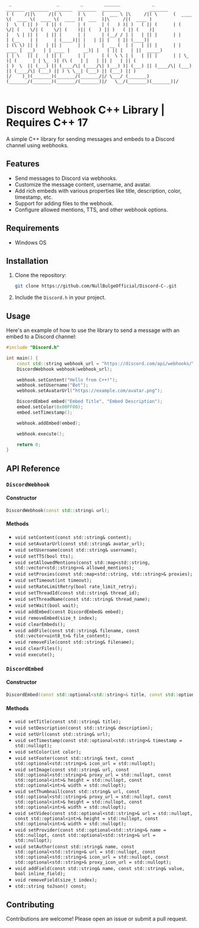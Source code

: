 
```
 _                 _        _        ______            _        _______  _______  _______  _______  _______           _______ 
( (    /||\     /|( \      ( \      (  ___ \ |\     /|( \      (  ____ \(  ____ \(  ____ \(  ____ )(  ___  )|\     /|(  ____ )
|  \  ( || )   ( || (      | (      | (   ) )| )   ( || (      | (    \/| (    \/| (    \/| (    )|| (   ) || )   ( || (    )|
|   \ | || |   | || |      | |      | (__/ / | |   | || |      | |      | (__    | |      | (____)|| |   | || |   | || (____)|
| (\ \) || |   | || |      | |      |  __ (  | |   | || |      | | ____ |  __)   | | ____ |     __)| |   | || |   | ||  _____)
| | \   || |   | || |      | |      | (  \ \ | |   | || |      | | \_  )| (      | | \_  )| (\ (   | |   | || |   | || (      
| )  \  || (___) || (____/\| (____/\| )___) )| (___) || (____/\| (___) || (____/\| (___) || ) \ \__| (___) || (___) || )      
|/    )_)(_______)(_______/(_______/|/ \___/ (_______)(_______/(_______)(_______/(_______)|/   \__/(_______)(_______)|/       
                                                                                                                              
```

# Discord Webhook C++ Library | Requires C++ 17

A simple C++ library for sending messages and embeds to a Discord channel using webhooks.

## Features

- Send messages to Discord via webhooks.
- Customize the message content, username, and avatar.
- Add rich embeds with various properties like title, description, color, timestamp, etc.
- Support for adding files to the webhook.
- Configure allowed mentions, TTS, and other webhook options.

## Requirements

- Windows OS

## Installation

1. Clone the repository:
    ```bash
    git clone https://github.com/NullBulgeOfficial/Discord-C-.git
    ```
2. Include the `Discord.h` in your project.

## Usage

Here's an example of how to use the library to send a message with an embed to a Discord channel:

```cpp
#include "Discord.h"

int main() {
    const std::string webhook_url = "https://discord.com/api/webhooks/YOUR_WEBHOOK_ID/YOUR_WEBHOOK_TOKEN";
    DiscordWebhook webhook(webhook_url);

    webhook.setContent("Hello from C++!");
    webhook.setUsername("Bot");
    webhook.setAvatarUrl("https://example.com/avatar.png");

    DiscordEmbed embed("Embed Title", "Embed Description");
    embed.setColor(0x00FF00);
    embed.setTimestamp();

    webhook.addEmbed(embed);

    webhook.execute();

    return 0;
}
```

## API Reference

### `DiscordWebhook`

#### Constructor
```cpp
DiscordWebhook(const std::string& url);
```

#### Methods
- `void setContent(const std::string& content);`
- `void setAvatarUrl(const std::string& avatar_url);`
- `void setUsername(const std::string& username);`
- `void setTTS(bool tts);`
- `void setAllowedMentions(const std::map<std::string, std::vector<std::string>>& allowed_mentions);`
- `void setProxies(const std::map<std::string, std::string>& proxies);`
- `void setTimeout(int timeout);`
- `void setRateLimitRetry(bool rate_limit_retry);`
- `void setThreadId(const std::string& thread_id);`
- `void setThreadName(const std::string& thread_name);`
- `void setWait(bool wait);`
- `void addEmbed(const DiscordEmbed& embed);`
- `void removeEmbed(size_t index);`
- `void clearEmbeds();`
- `void addFile(const std::string& filename, const std::vector<uint8_t>& file_content);`
- `void removeFile(const std::string& filename);`
- `void clearFiles();`
- `void execute();`

### `DiscordEmbed`

#### Constructor
```cpp
DiscordEmbed(const std::optional<std::string>& title, const std::optional<std::string>& description);
```

#### Methods
- `void setTitle(const std::string& title);`
- `void setDescription(const std::string& description);`
- `void setUrl(const std::string& url);`
- `void setTimestamp(const std::optional<std::string>& timestamp = std::nullopt);`
- `void setColor(int color);`
- `void setFooter(const std::string& text, const std::optional<std::string>& icon_url = std::nullopt);`
- `void setImage(const std::string& url, const std::optional<std::string>& proxy_url = std::nullopt, const std::optional<int>& height = std::nullopt, const std::optional<int>& width = std::nullopt);`
- `void setThumbnail(const std::string& url, const std::optional<std::string>& proxy_url = std::nullopt, const std::optional<int>& height = std::nullopt, const std::optional<int>& width = std::nullopt);`
- `void setVideo(const std::optional<std::string>& url = std::nullopt, const std::optional<int>& height = std::nullopt, const std::optional<int>& width = std::nullopt);`
- `void setProvider(const std::optional<std::string>& name = std::nullopt, const std::optional<std::string>& url = std::nullopt);`
- `void setAuthor(const std::string& name, const std::optional<std::string>& url = std::nullopt, const std::optional<std::string>& icon_url = std::nullopt, const std::optional<std::string>& proxy_icon_url = std::nullopt);`
- `void addField(const std::string& name, const std::string& value, bool inline_field);`
- `void removeField(size_t index);`
- `std::string toJson() const;`

## Contributing

Contributions are welcome! Please open an issue or submit a pull request.
